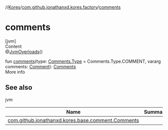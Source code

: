 //[Kores](../index.md)/[com.github.jonathanxd.kores.factory](index.md)/[comments](comments.md)



# comments  
[jvm]  
Content  
@[JvmOverloads](https://kotlinlang.org/api/latest/jvm/stdlib/kotlin.jvm/-jvm-overloads/index.html)()  
  
fun [comments](comments.md)(type: [Comments.Type](../com.github.jonathanxd.kores.base.comment/-comments/-type/index.md) = Comments.Type.COMMENT, vararg comments: [Comment](../com.github.jonathanxd.kores.base.comment/-comment/index.md)): [Comments](../com.github.jonathanxd.kores.base.comment/-comments/index.md)  
More info  


## See also  
  
jvm  
  
|  Name|  Summary| 
|---|---|
| <a name="com.github.jonathanxd.kores.factory//comments/#com.github.jonathanxd.kores.base.comment.Comments.Type#kotlin.Array[com.github.jonathanxd.kores.base.comment.Comment]/PointingToDeclaration/"></a>[com.github.jonathanxd.kores.base.comment.Comments](../com.github.jonathanxd.kores.base.comment/-comments/index.md)| <a name="com.github.jonathanxd.kores.factory//comments/#com.github.jonathanxd.kores.base.comment.Comments.Type#kotlin.Array[com.github.jonathanxd.kores.base.comment.Comment]/PointingToDeclaration/"></a>
  
  



